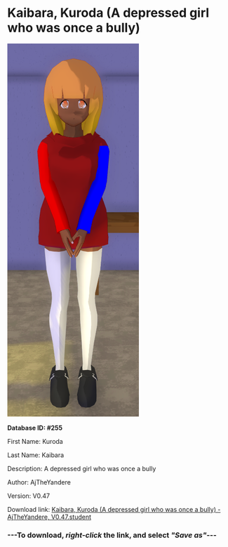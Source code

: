 # Kaibara, Kuroda (A depressed girl who was once a bully)

<img src="https://raw.githubusercontent.com/Arbiter1223/Daigaku-Gurashi-Custom-Students/master/Students/Files/Kaibara%2C%20Kuroda%20(A%20depressed%20girl%20who%20was%20once%20a%20bully).png" title="Kaibara, Kuroda (A depressed girl who was once a bully) - AjTheYandere, V0.47">

**Database ID: #255**

First Name: Kuroda

Last Name: Kaibara

Description: A depressed girl who was once a bully

Author: AjTheYandere

Version: V0.47

Download link: <a href="https://raw.githubusercontent.com/Arbiter1223/Daigaku-Gurashi-Custom-Students/master/Students/Files/Kaibara%2C%20Kuroda%20(A%20depressed%20girl%20who%20was%20once%20a%20bully)%20-%20AjTheYandere%2C%20V0.47.student">Kaibara, Kuroda (A depressed girl who was once a bully) - AjTheYandere, V0.47.student</a>

### ---**To download, _right-click_ the link, and select _"Save as"_**---
